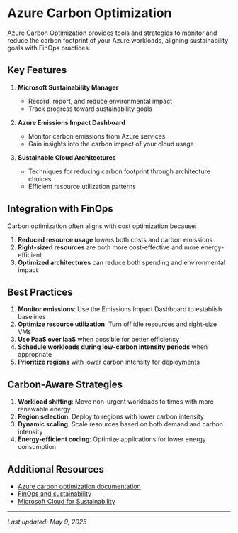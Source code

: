 # Azure Carbon Optimization

Azure Carbon Optimization provides tools and strategies to monitor and reduce the carbon footprint of your Azure workloads, aligning sustainability goals with FinOps practices.

## Key Features

1. **Microsoft Sustainability Manager**
   - Record, report, and reduce environmental impact
   - Track progress toward sustainability goals

2. **Azure Emissions Impact Dashboard**
   - Monitor carbon emissions from Azure services
   - Gain insights into the carbon impact of your cloud usage

3. **Sustainable Cloud Architectures**
   - Techniques for reducing carbon footprint through architecture choices
   - Efficient resource utilization patterns

## Integration with FinOps

Carbon optimization often aligns with cost optimization because:

1. **Reduced resource usage** lowers both costs and carbon emissions
2. **Right-sized resources** are both more cost-effective and more energy-efficient
3. **Optimized architectures** can reduce both spending and environmental impact

## Best Practices

1. **Monitor emissions**: Use the Emissions Impact Dashboard to establish baselines
2. **Optimize resource utilization**: Turn off idle resources and right-size VMs
3. **Use PaaS over IaaS** when possible for better efficiency
4. **Schedule workloads during low-carbon intensity periods** when appropriate
5. **Prioritize regions** with lower carbon intensity for deployments

## Carbon-Aware Strategies

1. **Workload shifting**: Move non-urgent workloads to times with more renewable energy
2. **Region selection**: Deploy to regions with lower carbon intensity
3. **Dynamic scaling**: Scale resources based on both demand and carbon intensity
4. **Energy-efficient coding**: Optimize applications for lower energy consumption

## Additional Resources

- [Azure carbon optimization documentation](https://learn.microsoft.com/en-us/azure/carbon-optimization/)
- [FinOps and sustainability](../best-practices/sustainability.md)
- [Microsoft Cloud for Sustainability](https://learn.microsoft.com/en-us/industry/sustainability/overview)

---

_Last updated: May 9, 2025_
